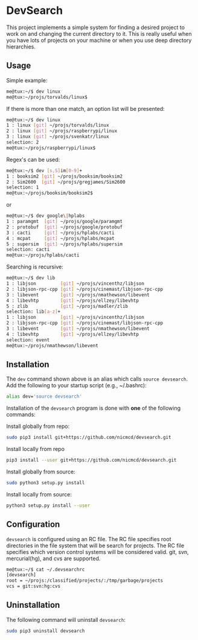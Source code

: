 # DevSearch

This project implements a simple system for finding a desired project to work on and changing the current directory to it.
This is really useful when you have lots of projects on your machine or when you use deep directory hierarchies.

## Usage
Simple example:
```bash
me@tux:~/$ dev linux
me@tux:~/projs/torvalds/linux$
```

If there is more than one match, an option list will be presented:
```bash
me@tux:~/$ dev linux
1 : linux [git] ~/projs/torvalds/linux
2 : linux [git] ~/projs/raspberrypi/linux
3 : linux [git] ~/projs/svenkatr/linux
selection: 2
me@tux:~/projs/raspberrypi/linux$
```

Regex's can be used:
```bash
me@tux:~/$ dev [s,S]im[0-9]+
1 : booksim2 [git] ~/projs/booksim/booksim2
2 : Sim2600  [git] ~/projs/gregjames/Sim2600
selection: 1
me@tux:~/projs/booksim/booksim2$
```
or
```bash
me@tux:~/$ dev google\|hplabs
1 : paramgmt  [git] ~/projs/google/paramgmt
2 : protobuf  [git] ~/projs/google/protobuf
3 : cacti     [git] ~/projs/hplabs/cacti
4 : mcpat     [git] ~/projs/hplabs/mcpat
5 : supersim  [git] ~/projs/hplabs/supersim
selection: cacti
me@tux:~/projs/hplabs/cacti
```

Searching is recursive:
```bash
me@tux:~/$ dev lib
1 : libjson         [git] ~/projs/vincenthz/libjson
2 : libjson-rpc-cpp [git] ~/projs/cinemast/libjson-rpc-cpp
3 : libevent        [git] ~/projs/nmathewson/libevent
4 : libevhtp        [git] ~/projs/ellzey/libevhtp
5 : zlib            [git] ~/projs/madler/zlib
selection: lib[a-z]+
1 : libjson         [git] ~/projs/vincenthz/libjson
2 : libjson-rpc-cpp [git] ~/projs/cinemast/libjson-rpc-cpp
3 : libevent        [git] ~/projs/nmathewson/libevent
4 : libevhtp        [git] ~/projs/ellzey/libevhtp
selection: event
me@tux:~/projs/nmathewson/libevent
```

## Installation
The `dev` command shown above is an alias which calls `source devsearch`. Add the following to your startup script (e.g., ~/.bashrc):
```bash
alias dev='source devsearch'
```

Installation of the `devsearch` program is done with **one** of the following commands:

Install globally from repo:
```bash
sudo pip3 install git+https://github.com/nicmcd/devsearch.git
```
Install locally from repo
```bash
pip3 install --user git+https://github.com/nicmcd/devsearch.git
```
Install globally from source:
```bash
sudo python3 setup.py install
```
Install locally from source:
```bash
python3 setup.py install --user
```


## Configuration
`devsearch` is configured using an RC file.
The RC file specifies root directories in the file system that will be search for projects.
The RC file specifies which version control systems will be considered valid.
git, svn, mercurial(hg), and cvs are supported.
```bash
me@tux:~/$ cat ~/.devsearchrc
[devsearch]
root = ~/projs:/classified/projects/:/tmp/garbage/projects
vcs = git:svn:hg:cvs
```

## Uninstallation
The following command will uninstall `devsearch`:
```bash
sudo pip3 uninstall devsearch
```

